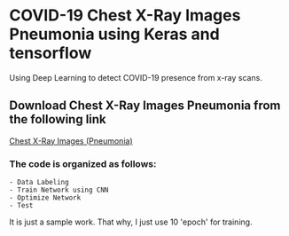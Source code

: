 # COVID-19 Chest X-Ray Images Pneumonia using Keras and tensorflow

Using Deep Learning to detect COVID-19 presence from x-ray scans.

## Download Chest X-Ray Images Pneumonia from the following link
<a href="https://www.kaggle.com/paultimothymooney/chest-xray-pneumonia">Chest X-Ray Images (Pneumonia)</a>

### The code is organized as follows:
    - Data Labeling
    - Train Network using CNN
    - Optimize Network
    - Test

It is just a sample work. That why, I just use 10 'epoch' for training.
